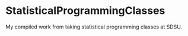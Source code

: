 # StatisticalProgrammingClasses
My compiled work from taking statistical programming classes at SDSU.
